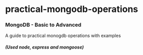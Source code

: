# practical-mongodb-operations
### MongoDB - Basic to Advanced
A guide to practical monogdb operations with examples <br/>
##### (Used node, express and mongoose)
